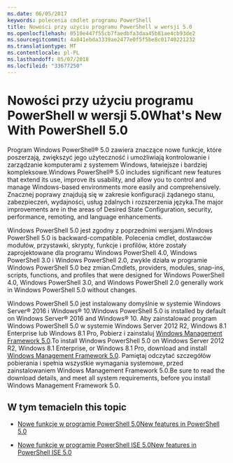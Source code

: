 ```yaml
---
ms.date: 06/05/2017
keywords: polecenia cmdlet programu PowerShell
title: Nowości przy użyciu programu PowerShell w wersji 5.0
ms.openlocfilehash: 0510e447f55cb7faedbfa3daa45b81ae4cb93de2
ms.sourcegitcommit: 4a841ebda3339ae2477e0f5f5be8c01740221232
ms.translationtype: MT
ms.contentlocale: pl-PL
ms.lasthandoff: 05/07/2018
ms.locfileid: "33677250"
---
```

# <a name="whats-new-with-powershell-50"></a><span data-ttu-id="789d6-103">Nowości przy użyciu programu PowerShell w wersji 5.0</span><span class="sxs-lookup"><span data-stu-id="789d6-103">What's New With PowerShell 5.0</span></span>
<span data-ttu-id="789d6-104">Program Windows PowerShell® 5.0 zawiera znaczące nowe funkcje, które poszerzają, zwiększyć jego użyteczność i umożliwiają kontrolowanie i zarządzanie komputerami z systemem Windows, łatwiejsze i bardziej kompleksowe.</span><span class="sxs-lookup"><span data-stu-id="789d6-104">Windows PowerShell® 5.0 includes significant new features that extend its use, improve its usability, and allow you to control and manage Windows-based environments more easily and comprehensively.</span></span>  <span data-ttu-id="789d6-105">Znacznej poprawy znajdują się w zakresie konfiguracji żądanego stanu, zabezpieczeń, wydajności, usług zdalnych i rozszerzenia języka.</span><span class="sxs-lookup"><span data-stu-id="789d6-105">The major improvements are in the areas of Desired State Configuration, security, performance, remoting, and language enhancements.</span></span>

<span data-ttu-id="789d6-106">Windows PowerShell 5.0 jest zgodny z poprzednimi wersjami.</span><span class="sxs-lookup"><span data-stu-id="789d6-106">Windows PowerShell 5.0 is backward-compatible.</span></span> <span data-ttu-id="789d6-107">Polecenia cmdlet, dostawców modułów, przystawki, skrypty, funkcje i profilów, które zostały zaprojektowane dla programu Windows PowerShell 4.0, Windows PowerShell 3.0 i Windows PowerShell 2.0, zwykle działa w programie Windows PowerShell 5.0 bez zmian.</span><span class="sxs-lookup"><span data-stu-id="789d6-107">Cmdlets, providers, modules, snap-ins, scripts, functions, and profiles that were designed for Windows PowerShell 4.0, Windows PowerShell 3.0, and Windows PowerShell 2.0 generally work in Windows PowerShell 5.0 without changes.</span></span>

<span data-ttu-id="789d6-108">Windows PowerShell 5.0 jest instalowany domyślnie w systemie Windows Server® 2016 i Windows® 10.</span><span class="sxs-lookup"><span data-stu-id="789d6-108">Windows PowerShell 5.0 is installed by default on Windows Server® 2016 and Windows® 10.</span></span> <span data-ttu-id="789d6-109">Aby zainstalować program Windows PowerShell 5.0 w systemie Windows Server 2012 R2, Windows 8.1 Enterprise lub Windows 8.1 Pro, Pobierz i zainstaluj [Windows Management Framework 5.0](https://go.microsoft.com/fwlink/?linkid=830436).</span><span class="sxs-lookup"><span data-stu-id="789d6-109">To install Windows PowerShell 5.0 on Windows Server 2012 R2, Windows 8.1 Enterprise, or Windows 8.1 Pro, download and install [Windows Management Framework 5.0](https://go.microsoft.com/fwlink/?linkid=830436).</span></span> <span data-ttu-id="789d6-110">Pamiętaj odczytać szczegółów pobierania i spełnia wszystkie wymagania systemowe, przed zainstalowaniem Windows Management Framework 5.0.</span><span class="sxs-lookup"><span data-stu-id="789d6-110">Be sure to read the download details, and meet all system requirements, before you install Windows Management Framework 5.0.</span></span>

## <a name="in-this-topic"></a><span data-ttu-id="789d6-111">W tym temacie</span><span class="sxs-lookup"><span data-stu-id="789d6-111">In this topic</span></span>

- [<span data-ttu-id="789d6-112">Nowe funkcje w programie PowerShell 5.0</span><span class="sxs-lookup"><span data-stu-id="789d6-112">New features in  PowerShell 5.0</span></span>](What-s-New-in-Windows-PowerShell-50.md)

- [<span data-ttu-id="789d6-113">Nowe funkcje w programie PowerShell ISE 5.0</span><span class="sxs-lookup"><span data-stu-id="789d6-113">New features in PowerShell ISE 5.0</span></span>](What-s-New-in-the-PowerShell-50-ISE.md)

<!--
- New features in Windows PowerShell 4.0

- New features in Windows PowerShell 3.0
-->
